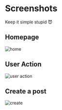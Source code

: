 # Screenshots

Keep it simple stupid :smiling_imp:

## Homepage

![home](http://api.drp.io/files/54ec5073003b4.png)

## User Action

![user action](http://api.drp.io/files/54ec5c2ba7181.png)

## Create a post

![create](http://api.drp.io/files/54ec5c0358589.png)